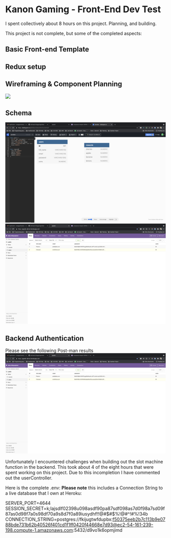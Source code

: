 # Kanon Gaming - Front-End Dev Test

I spent collectively about 8 hours on this project. Planning, and building.

This project is not complete, but some of the completed aspects:
## Basic Front-end Template
## Redux setup
## Wireframing & Component Planning
<img src="https://github.com/MichaelJHTaggart/gambler/blob/main/src/media/wireframe.png" >

## Schema
<img src="https://github.com/MichaelJHTaggart/gambler/blob/main/src/media/schema.png" >
<img src="https://github.com/MichaelJHTaggart/gambler/blob/main/src/media/pgweb.png">

## Backend Authentication
 Please see the following Post-man results
<img src="https://github.com/MichaelJHTaggart/gambler/blob/main/src/media/pgweb.png">

Unfortunately I encountered challenges when building out the slot machine function in the backend. This took about 4 of the eight hours that were spent working on this project. Due to this incompletion I have commented out the userController.

Here is the complete .env: **Please note** this includes a Connection String to a live database that I own at Heroku:

SERVER_PORT=4644
SESSION_SECRET=k;lajsdlf02398u098asdf90pa87sdf098as7d0f98a7sd09f87as0d98f7a0s98df70a9s8d7f0a89iusydhf!!@#$#$%!@#$%#&612346!@#$^!#%!34b
CONNECTION_STRING=postgres://fkijugtwfdupbx:f50375eeb2b7c113b9e0788bde731b62b40526f401cd1f1ff0420f44668e7d93@ec2-54-161-239-198.compute-1.amazonaws.com:5432/d9vo1k6opmjimd
